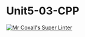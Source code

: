 # Unit5-03-CPP
[![Mr Coxall's Super Linter](https://github.com/ICS3U-C-Programming-ZakG/Unit5-03-CPP/workflows/Mr%20Coxall's%20Super%20Linter/badge.svg)](https://github.com/ICS3U-C-Programming-ZakG/Unit5-03-CPP/actions/)
